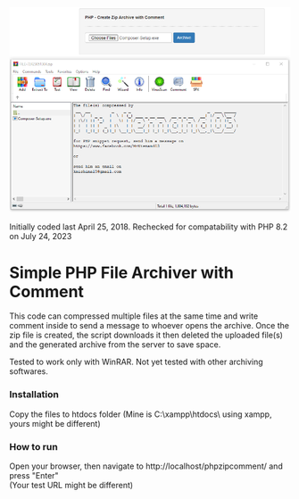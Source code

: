 <p style="text-align: center"><img src="https://github.com/jfpasixm/phpzipcomment/blob/main/img/screenshot.png" alt="screenshot"></p>

Initially coded last April 25, 2018. Rechecked for compatability with PHP 8.2 on July 24, 2023

# Simple PHP File Archiver with Comment
This code can compressed multiple files at the same time and write comment inside to send a message 
to whoever opens the archive. Once the zip file is created, the script downloads it then deleted 
the uploaded file(s) and the generated archive from the server to save space.

Tested to work only with WinRAR. Not yet tested with other archiving softwares.

### Installation

Copy the files to htdocs folder
(Mine is C:\xampp\htdocs\ using xampp, yours might be different)

### How to run
Open your browser, then navigate to http://localhost/phpzipcomment/ and press "Enter"<br>(Your test URL might be different)